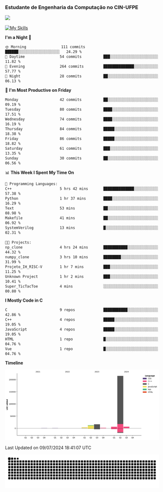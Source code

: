 
### Estudante de Engenharia da Computação no CIN-UFPE
<div>
      <!--<img width=400 src="https://github-readme-stats.vercel.app/api?username=Zed201&show_icons=true&theme=tokyonight" /-->
      <img width=400 src='https://leetcode.card.workers.dev/Zed201?theme=nord&font=baloo&extension=null' />
</div>


[![My Skills](https://skillicons.dev/icons?i=c,cpp,py,java,neovim&theme=dark)](https://skillicons.dev)

<!--START_SECTION:waka-->
**I'm a Night 🦉** 

```text
🌞 Morning                111 commits         ██████░░░░░░░░░░░░░░░░░░░   24.29 % 
🌆 Daytime                54 commits          ███░░░░░░░░░░░░░░░░░░░░░░   11.82 % 
🌃 Evening                264 commits         ██████████████░░░░░░░░░░░   57.77 % 
🌙 Night                  28 commits          ██░░░░░░░░░░░░░░░░░░░░░░░   06.13 % 
```
📅 **I'm Most Productive on Friday** 

```text
Monday                   42 commits          ██░░░░░░░░░░░░░░░░░░░░░░░   09.19 % 
Tuesday                  80 commits          ████░░░░░░░░░░░░░░░░░░░░░   17.51 % 
Wednesday                74 commits          ████░░░░░░░░░░░░░░░░░░░░░   16.19 % 
Thursday                 84 commits          █████░░░░░░░░░░░░░░░░░░░░   18.38 % 
Friday                   86 commits          █████░░░░░░░░░░░░░░░░░░░░   18.82 % 
Saturday                 61 commits          ███░░░░░░░░░░░░░░░░░░░░░░   13.35 % 
Sunday                   30 commits          ██░░░░░░░░░░░░░░░░░░░░░░░   06.56 % 
```


📊 **This Week I Spent My Time On** 

```text
💬 Programming Languages: 
C++                      5 hrs 42 mins       ██████████████░░░░░░░░░░░   57.38 % 
Python                   1 hr 37 mins        ████░░░░░░░░░░░░░░░░░░░░░   16.29 % 
Text                     53 mins             ██░░░░░░░░░░░░░░░░░░░░░░░   08.98 % 
Makefile                 41 mins             ██░░░░░░░░░░░░░░░░░░░░░░░   06.92 % 
SystemVerilog            13 mins             █░░░░░░░░░░░░░░░░░░░░░░░░   02.31 % 

🐱‍💻 Projects: 
np_clone                 4 hrs 24 mins       ███████████░░░░░░░░░░░░░░   44.32 % 
numpy_clone              3 hrs 10 mins       ████████░░░░░░░░░░░░░░░░░   31.99 % 
Projeto_IH_RISC-V        1 hr 7 mins         ███░░░░░░░░░░░░░░░░░░░░░░   11.25 % 
Unknown Project          1 hr 2 mins         ███░░░░░░░░░░░░░░░░░░░░░░   10.41 % 
Super_TicTacToe          4 mins              ░░░░░░░░░░░░░░░░░░░░░░░░░   00.80 % 
```

**I Mostly Code in C** 

```text
C                        9 repos             ███████████░░░░░░░░░░░░░░   42.86 % 
C++                      4 repos             █████░░░░░░░░░░░░░░░░░░░░   19.05 % 
JavaScript               4 repos             █████░░░░░░░░░░░░░░░░░░░░   19.05 % 
HTML                     1 repo              █░░░░░░░░░░░░░░░░░░░░░░░░   04.76 % 
Vue                      1 repo              █░░░░░░░░░░░░░░░░░░░░░░░░   04.76 % 
```



**Timeline**

![Lines of Code chart](https://raw.githubusercontent.com/Zed201/Zed201/master/assets/bar_graph.png)


 Last Updated on 09/07/2024 18:41:07 UTC
<!--END_SECTION:waka-->

<picture>
  <source media="(prefers-color-scheme: dark)" srcset="https://github.com/Zed201/Zed201/blob/output/github-contribution-grid-snake-dark.svg" />
  <img alt="github-snake" src="https://github.com/Zed201/Zed201/blob/output/github-contribution-grid-snake-dark.svg" />
</picture>
